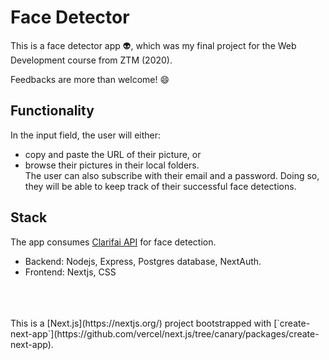 # Face Detector

This is a face detector app :alien:, which was my final project for the Web Development course from ZTM (2020).

Feedbacks are more than welcome! :smile:

## Functionality
In the input field, the user will either:
* copy and paste the URL of their picture, or
* browse their pictures in their local folders. </br>
The user can also subscribe with their email and a password. Doing so, they will be able to keep track of their successful face detections.

## Stack
The app consumes [Clarifai API](https://docs.clarifai.com/) for face detection.
* Backend: Nodejs, Express, Postgres database, NextAuth.
* Frontend: Nextjs, CSS </br>

</br>
</br>
</br>
This is a [Next.js](https://nextjs.org/) project bootstrapped with [`create-next-app`](https://github.com/vercel/next.js/tree/canary/packages/create-next-app).
